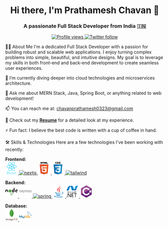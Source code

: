<h1 align="center">Hi there, I'm Prathamesh Chavan 👋</h1>
<h3 align="center">A passionate Full Stack Developer from India 🇮🇳</h3>

<p align="center">
<a href="https://komarev.com/ghpvc/?username=prathameshchavan23">
<img src="https://komarev.com/ghpvc/?username=prathameshchavan23&label=Profile%20Views&color=0e75b6&style=flat-square" alt="Profile views" />
</a>
<a href="https://twitter.com/pratham2234" target="_blank">
<img src="https://img.shields.io/twitter/follow/pratham2234?logo=twitter&style=for-the-badge" alt="Twitter follow" />
</a>
</p>

👨‍💻 About Me
I'm a dedicated Full Stack Developer with a passion for building robust and scalable web applications. I enjoy turning complex problems into simple, beautiful, and intuitive designs. My goal is to leverage my skills in both front-end and back-end development to create seamless user experiences.

🌱 I’m currently diving deeper into cloud technologies and microservices architecture.

💬 Ask me about MERN Stack, Java, Spring Boot, or anything related to web development!

📫 You can reach me at: chavanprathamesh0323@gmail.com

 📄 Check out my [**Resume**](https://drive.google.com/file/d/1LbX8jlN8aPNt-i7klSKa7ErZE9YMyB-U/view?usp=sharing) for a detailed look at my experience.

⚡ Fun fact: I believe the best code is written with a cup of coffee in hand.

🛠️ Skills & Technologies
Here are a few technologies I've been working with recently:

<p align="left">
<strong>Frontend:</strong>
<br />
<a href="https://reactjs.org/" target="_blank" rel="noreferrer"> <img src="https://raw.githubusercontent.com/devicons/devicon/master/icons/react/react-original-wordmark.svg" alt="react" width="40" height="40"/> </a>
<a href="https://nextjs.org/" target="_blank" rel="noreferrer"> <img src="https://cdn.worldvectorlogo.com/logos/next-js.svg" alt="nextjs" width="40" height="40"/> </a>
<a href="https://www.w3.org/html/" target="_blank" rel="noreferrer"> <img src="https://raw.githubusercontent.com/devicons/devicon/master/icons/html5/html5-original-wordmark.svg" alt="html5" width="40" height="40"/> </a>
<a href="https://www.w3schools.com/css/" target="_blank" rel="noreferrer"> <img src="https://raw.githubusercontent.com/devicons/devicon/master/icons/css3/css3-original-wordmark.svg" alt="css3" width="40" height="40"/> </a>
<a href="https://tailwindcss.com/" target="_blank" rel="noreferrer"> <img src="https://www.vectorlogo.zone/logos/tailwindcss/tailwindcss-icon.svg" alt="tailwind" width="40" height="40"/> </a>
</p>

<p align="left">
<strong>Backend:</strong>
<br />
<a href="https://nodejs.org" target="_blank" rel="noreferrer"> <img src="https://raw.githubusercontent.com/devicons/devicon/master/icons/nodejs/nodejs-original-wordmark.svg" alt="nodejs" width="40" height="40"/> </a>
<a href="https://expressjs.com" target="_blank" rel="noreferrer"> <img src="https://raw.githubusercontent.com/devicons/devicon/master/icons/express/express-original-wordmark.svg" alt="express" width="40" height="40"/> </a>
<a href="https://spring.io/" target="_blank" rel="noreferrer"> <img src="https://www.vectorlogo.zone/logos/springio/springio-icon.svg" alt="spring" width="40" height="40"/> </a>
<a href="https://www.java.com" target="_blank" rel="noreferrer"> <img src="https://raw.githubusercontent.com/devicons/devicon/master/icons/java/java-original.svg" alt="java" width="40" height="40"/> </a>
<a href="https://dotnet.microsoft.com/" target="_blank" rel="noreferrer"> <img src="https://raw.githubusercontent.com/devicons/devicon/master/icons/dot-net/dot-net-original-wordmark.svg" alt=".net" width="40" height="40"/> </a>
<a href="https://www.cprogramming.com/" target="_blank" rel="noreferrer"> <img src="https://raw.githubusercontent.com/devicons/devicon/master/icons/csharp/csharp-original.svg" alt="csharp" width="40" height="40"/> </a>
</p>

<p align="left">
<strong>Database:</strong>
<br />
<a href="https://www.mongodb.com/" target="_blank" rel="noreferrer"> <img src="https://raw.githubusercontent.com/devicons/devicon/master/icons/mongodb/mongodb-original-wordmark.svg" alt="mongodb" width="40" height="40"/> </a>
<a href="https://www.mysql.com/" target="_blank" rel="noreferrer"> <img src="https://raw.githubusercontent.com/devicons/devicon/master/icons/mysql/mysql-original-wordmark.svg" alt="mysql" width="40" height="40"/> </a>
</p>

